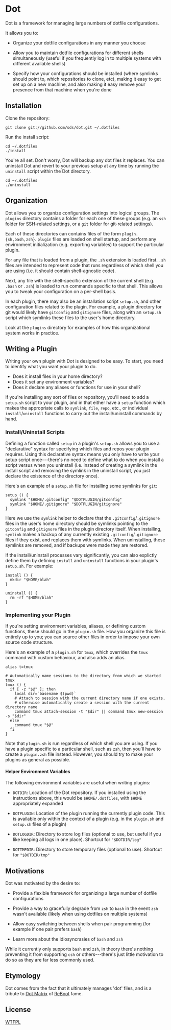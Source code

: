# Dot

Dot is a framework for managing large numbers of dotfile configurations.

It allows you to:

* Organize your dotfile configurations in any manner you choose

* Allow you to maintain dotfile configurations for different shells
  simultaneously (useful if you frequently log in to multiple systems with
  different available shells)

* Specify how your configurations should be installed (where symlinks should
  point to, which repositories to clone, etc), making it easy to get set up
  on a new machine, and also making it easy remove your presence from that
  machine when you're done

## Installation

Clone the repository:

    git clone git://github.com/sds/dot.git ~/.dotfiles

Run the install script:

    cd ~/.dotfiles
    ./install

You're all set. Don't worry, Dot will backup any dot files it replaces. You
can uninstall Dot and revert to your previous setup at any time by running
the `uninstall` script within the Dot directory.

    cd ~/.dotfiles
    ./uninstall

## Organization

Dot allows you to organize configuration settings into logical groups. The
`plugins` directory contains a folder for each one of these groups (e.g. an
`ssh` folder for SSH-related settings, or a `git` folder for git-related
settings).

Each of these directories can contains files of the form
`plugin.{sh,bash,zsh}`. `plugin` files are loaded on shell startup, and perform
any environment initialization (e.g. exporting variables) to support the
particular plugin.

For any file that is loaded from a plugin, the `.sh` extension is loaded
first. `.sh` files are intended to represent code that runs regardless of
which shell you are using (i.e. it should contain shell-agnostic code).

Next, any file with the shell-specific extension of the current shell (e.g.
`.bash` or `.zsh`) is loaded to run commands specific to that shell. This
allows you to tweak your configuration on a per-shell basis.

In each plugin, there may also be an installation script `setup.sh`, and
other configuration files related to the plugin. For example, a plugin
directory for git would likely have `gitconfig` and `gitignore` files, along
with an `setup.sh` script which symlinks these files to the user's home
directory.

Look at the `plugins` directory for examples of how this organizational system
works in practice.

## Writing a Plugin

Writing your own plugin with Dot is designed to be easy. To start, you need
to identify what you want your plugin to do.

  * Does it install files in your home directory?
  * Does it set any environment variables?
  * Does it declare any aliases or functions for use in your shell?

If you're installing any sort of files or repository, you'll need to add a
`setup.sh` script to your plugin, and in that either have a `setup` function
which makes the appropriate calls to `symlink`, `file`, `repo`, etc., or
individual `install`/`uninstall` functions to carry out the install/uninstall
commands by hand.

### Install/Uninstall Scripts

Defining a function called `setup` in a plugin's `setup.sh` allows you to use
a "declarative" syntax for specifying which files and repos your plugin
requires. Using this declarative syntax means you only have to write your setup
script once---there's no need to define what to do when you install a script
versus when you uninstall (i.e. instead of creating a symlink in the install
script and removing the symlink in the uninstall script, you just declare the
existence of the directory once).

Here's an example of a `setup.sh` file for installing some symlinks for `git`:

    setup () {
      symlink "$HOME/.gitconfig" "$DOTPLUGIN/gitconfig"
      symlink "$HOME/.gitignore" "$DOTPLUGIN/gitignore"
    }

Here we use the `symlink` helper to declare that the `.gitconfig`/`.gitignore`
files in the user's home directory should be symlinks pointing to the
`gitconfig` and `gitignore` files in the plugin directory itself. When
installing, `symlink` makes a backup of any currently existing
`.gitconfig`/`.gitignore` files if they exist, and replaces them with symlinks.
When uninstalling, these symlinks are removed, and if backups were made they
are restored.

If the install/uninstall processes vary significantly, you can also explictly
define them by defining `install` and `uninstall` functions in your plugin's
`setup.sh`. For example:

    install () {
      mkdir "$HOME/blah"
    }

    uninstall () {
      rm -rf "$HOME/blah"
    }

### Implementing your Plugin

If you're setting environment variables, aliases, or defining custom functions,
these should go in the `plugin.sh` file. How you organize this file is entirely
up to you; you can source other files in order to impose your own source code
structure.

Here's an example of a `plugin.sh` for `tmux`, which overrides the `tmux`
command with custom behaviour, and also adds an alias.

    alias t=tmux

    # Automatically name sessions to the directory from which we started tmux
    tmux () {
      if [ -z "$@" ]; then
        local dir=`basename $(pwd)`
        # Attach to session with the current directory name if one exists,
        # otherwise automatically create a session with the current directory name
        command tmux attach-session -t "$dir" || command tmux new-session -s "$dir"
      else
        command tmux "$@"
      fi
    }

Note that `plugin.sh` is run regardless of which shell you are using. If you
have a plugin specific to a particular shell, such as `zsh`, then you'll have
to create a `plugin.zsh` file instead. However, you should try to make your
plugins as general as possible.

#### Helper Environment Variables

The following environment variables are useful when writing plugins:

* `DOTDIR`: Location of the Dot repository. If you installed using the
  instructions above, this would be `$HOME/.dotfiles`, with `$HOME`
  appropriately expanded

* `DOTPLUGIN`: Location of the plugin running the currently plugin code.
  This is available only within the context of a plugin (e.g. in the
  `plugin.sh` and `setup.sh` files of a plugin)

* `DOTLOGDIR`: Directory to store log files (optional to use, but useful
  if you like keeping all logs in one place). Shortcut for `"$DOTDIR/log"`

* `DOTTMPDIR`: Directory to store temporary files (optional to use). Shortcut
  for `"$DOTDIR/tmp"`

## Motivations

Dot was motivated by the desire to:

* Provide a flexible framework for organizing a large number of dotfile
  configurations

* Provide a way to gracefully degrade from `zsh` to `bash` in the event
  `zsh` wasn't available (likely when using dotfiles on multiple systems)

* Allow easy switching between shells when pair programming (for example
  if one pair prefers `bash`)

* Learn more about the idiosyncrasies of `bash` and `zsh`

While it currently only supports `bash` and `zsh`, in theory there's nothing
preventing it from supporting `csh` or others---there's just little
motivation to do so as they are far less commonly used.

## Etymology

Dot comes from the fact that it ultimately manages 'dot' files, and is a
tribute to [Dot Matrix][DotMatrix] of [ReBoot][ReBoot] fame.

## License

[WTFPL][WTFPL]

[DotMatrix]: http://reboot.wikia.com/wiki/Dot_Matrix
[ReBoot]: http://en.wikipedia.org/wiki/ReBoot
[WTFPL]: http://en.wikipedia.org/wiki/WTFPL
